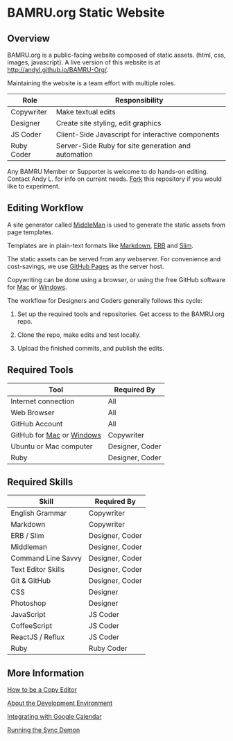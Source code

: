 # BAMRU.org Static Website

## Overview

BAMRU.org is a public-facing website composed of static assets. (html,
css, images, javascript).  A live version of this website is at
http://andyl.github.io/BAMRU-Org/.

Maintaining the website is a team effort with multiple roles.

| Role       | Responsibility                                      |
| ----       | --------------                                      |
| Copywriter | Make textual edits                                  |
| Designer   | Create site styling, edit graphics                  |
| JS Coder   | Client-Side Javascript for interactive components   |
| Ruby Coder | Server-Side Ruby for site generation and automation |

Any BAMRU Member or Supporter is welcome to do hands-on editing.
Contact Andy L. for info on current needs.
[Fork](http://help.github.com/articles/fork-a-repo) this repository if
you would like to experiment.

## Editing Workflow

A site generator called [MiddleMan](http://middlemanapp.com) is used
to generate the static assets from page templates.

Templates are in plain-text formats like
[Markdown](http://en.wikipedia.org/wiki/Markdown),
[ERB](http://en.wikipedia.org/wiki/ERuby) and
[Slim](http://slim-lang.com).

The static assets can be served from any webserver.  For convenience
and cost-savings, we use [GitHub Pages](https://pages.github.com) as
the server host.

Copywriting can be done using a browser, or using the free GitHub
software for [Mac][1] or [Windows][2]. 

The workflow for Designers and Coders generally follows this cycle:

1) Set up the required tools and repositories.  Get access to the
BAMRU.org repo.

2) Clone the repo, make edits and test locally.

3) Upload the finished commits, and publish the edits.

## Required Tools
         
| Tool                                | Required By     |
| ----                                | -----------     |
| Internet connection                 | All             |
| Web Browser                         | All             |
| GitHub Account                      | All             |
| GitHub for [Mac][1] or [Windows][2] | Copywriter      |
| Ubuntu or Mac computer              | Designer, Coder |
| Ruby                                | Designer, Coder |

[1]: https://windows.github.com
[2]: https://mac.github.com/

## Required Skills

| Skill              | Required By     |
| -----              | -----------     |
| English Grammar    | Copywriter      |
| Markdown           | Copywriter      |
| ERB / Slim         | Designer, Coder |
| Middleman          | Designer, Coder |
| Command Line Savvy | Designer, Coder |
| Text Editor Skills | Designer, Coder |
| Git & GitHub       | Designer, Coder |
| CSS                | Designer        |
| Photoshop          | Designer        |
| JavaScript         | JS Coder        |
| CoffeeScript       | JS Coder        |
| ReactJS / Reflux   | JS Coder        |
| Ruby               | Ruby Coder      |

## More Information

[How to be a Copy Editor](./docs/copy_editor.md)

[About the Development Environment](./docs/dev_environment.md)

[Integrating with Google Calendar](./docs/google_calendar.md)

[Running the Sync Demon](./docs/sync_demon.md)



